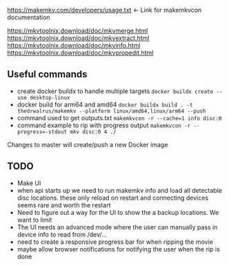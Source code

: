 https://makemkv.com/developers/usage.txt <- Link for makemkvcon documentation

https://mkvtoolnix.download/doc/mkvmerge.html
https://mkvtoolnix.download/doc/mkvextract.html
https://mkvtoolnix.download/doc/mkvinfo.html
https://mkvtoolnix.download/doc/mkvpropedit.html

## Useful commands

* create docker buildx to handle multiple targets `docker buildx create --use desktop-linux`
* docker build for arm64 and amd64 `docker buildx build . -t thedrwalrus/makemkv --platform linux/amd64,linux/arm64 --push`
* command used to get outputs.txt `makemkvcon -r --cache=1 info disc:0`
* command example to rip with progress output `makemkvcon -r --progress=-stdout mkv disc:0 4 ./`

Changes to master will create/push a new Docker image 

## TODO
* Make UI
* when api starts up we need to run makemkv info and load all detectable disc locations. these only reload on restart and connecting devices seems rare and worth the restart
* Need to figure out a way for the UI to show the a backup locations. We want to limit 
* The UI needs an advanced mode where the user can manually pass in device info to read from /dev/...
* need to create a responsive progress bar for when ripping the movie
* maybe allow browser notifications for notifying the user when the rip is done
